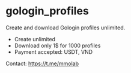 # gologin_profiles

Create and download Gologin profiles unlimited.

- Create unlimited
- Download only 1$ for 1000 profiles
- Payment accepted: USDT, VND

Contact: https://t.me/mmolab
